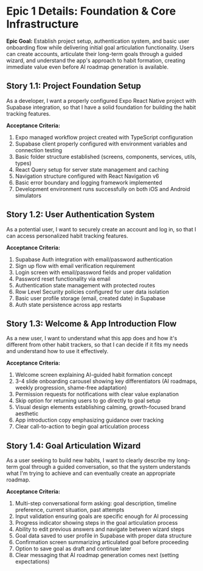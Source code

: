 # Epic 1 Details: Foundation & Core Infrastructure

**Epic Goal:** Establish project setup, authentication system, and basic user onboarding flow while delivering initial goal articulation functionality. Users can create accounts, articulate their long-term goals through a guided wizard, and understand the app's approach to habit formation, creating immediate value even before AI roadmap generation is available.

## Story 1.1: Project Foundation Setup
As a developer,
I want a properly configured Expo React Native project with Supabase integration,
so that I have a solid foundation for building the habit tracking features.

**Acceptance Criteria:**
1. Expo managed workflow project created with TypeScript configuration
2. Supabase client properly configured with environment variables and connection testing
3. Basic folder structure established (screens, components, services, utils, types)
4. React Query setup for server state management and caching
5. Navigation structure configured with React Navigation v6
6. Basic error boundary and logging framework implemented
7. Development environment runs successfully on both iOS and Android simulators

## Story 1.2: User Authentication System
As a potential user,
I want to securely create an account and log in,
so that I can access personalized habit tracking features.

**Acceptance Criteria:**
1. Supabase Auth integration with email/password authentication
2. Sign up flow with email verification requirement
3. Login screen with email/password fields and proper validation
4. Password reset functionality via email
5. Authentication state management with protected routes
6. Row Level Security policies configured for user data isolation
7. Basic user profile storage (email, created date) in Supabase
8. Auth state persistence across app restarts

## Story 1.3: Welcome & App Introduction Flow
As a new user,
I want to understand what this app does and how it's different from other habit trackers,
so that I can decide if it fits my needs and understand how to use it effectively.

**Acceptance Criteria:**
1. Welcome screen explaining AI-guided habit formation concept
2. 3-4 slide onboarding carousel showing key differentiators (AI roadmaps, weekly progression, shame-free adaptation)
3. Permission requests for notifications with clear value explanation
4. Skip option for returning users to go directly to goal setup
5. Visual design elements establishing calming, growth-focused brand aesthetic
6. App introduction copy emphasizing guidance over tracking
7. Clear call-to-action to begin goal articulation process

## Story 1.4: Goal Articulation Wizard
As a user seeking to build new habits,
I want to clearly describe my long-term goal through a guided conversation,
so that the system understands what I'm trying to achieve and can eventually create an appropriate roadmap.

**Acceptance Criteria:**
1. Multi-step conversational form asking: goal description, timeline preference, current situation, past attempts
2. Input validation ensuring goals are specific enough for AI processing
3. Progress indicator showing steps in the goal articulation process
4. Ability to edit previous answers and navigate between wizard steps
5. Goal data saved to user profile in Supabase with proper data structure
6. Confirmation screen summarizing articulated goal before proceeding
7. Option to save goal as draft and continue later
8. Clear messaging that AI roadmap generation comes next (setting expectations)
